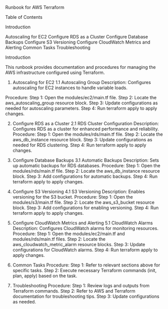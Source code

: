 Runbook for AWS Terraform

Table of Contents

 Introduction

 Autoscaling for EC2
 Configure RDS as a Cluster
 Configure Database Backups
 Configure S3 Versioning
 Configure CloudWatch Metrics and Alerting
 Common Tasks
 Troubleshooting

 Introduction

 This runbook provides documentation and procedures for managing the AWS infrastructure configured using Terraform.
1. Autoscaling for EC2 
  1.1 Autoscaling Group Description: Configures autoscaling for EC2 instances to handle variable loads.

  Procedure: 
  Step 1: Open the modules/ec2/main.tf file.
  Step 2: Locate the aws_autoscaling_group resource block. 
  Step 3: Update configurations as needed for autoscaling parameters. 
  Step 4: Run terraform apply to apply changes. 

2. Configure RDS as a Cluster 
 2.1 RDS Cluster Configuration Description: Configures RDS as a cluster for enhanced performance and reliability.
  Procedure: 
  Step 1: Open the modules/rds/main.tf file.
  Step 2: Locate the aws_db_instance resource block.
  Step 3: Update configurations as needed for RDS clustering.
  Step 4: Run terraform apply to apply changes.

3. Configure Database Backups
 3.1 Automatic Backups 
  Description: Sets up automatic backups for RDS databases.
  Procedure:
   Step 1: Open the modules/rds/main.tf file.
   Step 2: Locate the aws_db_instance resource block.
   Step 3: Add configurations for automatic backups.
   Step 4: Run terraform apply to apply changes.

4. Configure S3 Versioning 
 4.1 S3 Versioning 
  Description: Enables versioning for the S3 bucket.
  Procedure:
   Step 1: Open the modules/s3/main.tf file. 
   Step 2: Locate the aws_s3_bucket resource block. 
   Step 3: Add configurations for enabling versioning. 
   Step 4: Run terraform apply to apply changes. 
5. Configure CloudWatch Metrics and Alerting 
 5.1 CloudWatch Alarms 
  Description: Configures CloudWatch alarms for monitoring resources.
  Procedure: 
   Step 1: Open the modules/ec2/main.tf and modules/rds/main.tf files. 
   Step 2: Locate the aws_cloudwatch_metric_alarm resource blocks. 
   Step 3: Update configurations for CloudWatch alarms. 
   Step 4: Run terraform apply to apply changes. 
6. Common Tasks
  Procedure:
   Step 1: Refer to relevant sections above for specific tasks. 
   Step 2: Execute necessary Terraform commands (init, plan, apply) based on the task.
7. Troubleshooting 
  Procedure: 
   Step 1: Review logs and outputs from Terraform commands.
   Step 2: Refer to AWS and Terraform documentation for troubleshooting tips. 
   Step 3: Update configurations as needed.

